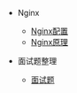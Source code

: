 - Nginx
  - [Nginx配置](others/nginx/config.md)
  - [Nginx原理](others/ds/balancetree.md)


- 面试题整理

  - [面试题](others/nginx/qa.md)
